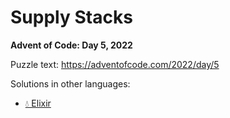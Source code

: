 # Supply Stacks

**Advent of Code: Day 5, 2022**

Puzzle text: https://adventofcode.com/2022/day/5

Solutions in other languages:

- [💧 Elixir](../../../elixir/lib/2022/05_supply_stacks)
